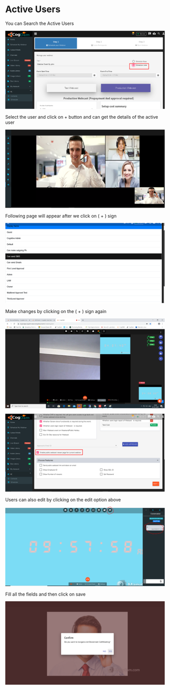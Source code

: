 # Active Users

You can Search the Active Users 

![](../.gitbook/assets/image%20%2848%29.png)

Select the user and click on + button and can get the details of the active user

![](../.gitbook/assets/image%20%2849%29.png)

Following page will appear after we click on \( + \) sign

![](../.gitbook/assets/image%20%28247%29.png)

Make changes by clicking on the \( + \) sign again

![](../.gitbook/assets/image%20%28119%29.png)

![](../.gitbook/assets/image%20%2863%29.png)

Users can also edit by clicking on the edit option above

![](../.gitbook/assets/image%20%28243%29.png)

Fill all the fields and then click on save

![](../.gitbook/assets/image%20%28149%29.png)

